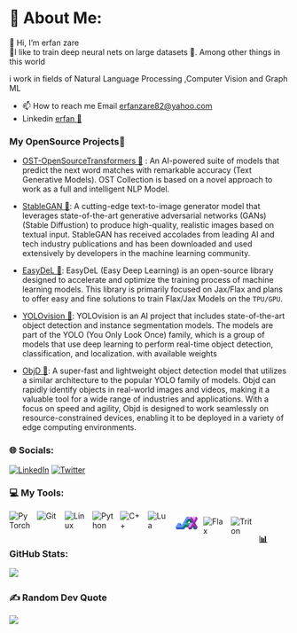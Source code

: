 # 💫 About Me:

👋 Hi, I’m erfan zare<br>👀I like to train deep neural nets on large datasets 🧠. Among other things in this world 

i work in fields of Natural Language Processing ,Computer Vision and Graph ML

- 📫 How to reach me Email erfanzare82@yahoo.com
- Linkedin [erfan 🚀](https://www.linkedin.com/in/erfan-zare-chavoshi-908258239/)

### My OpenSource Projects🧠
   

- [OST-OpenSourceTransformers 🚀](https://github.com/erfanzar/OST-OpenSourceTransformers) : An AI-powered suite of models that predict the next word matches with remarkable accuracy (Text Generative Models). OST Collection is based on a novel approach to work as a full and intelligent NLP Model.

- [StableGAN 🚀](https://github.com/erfanzar/CreativeGAN): A cutting-edge text-to-image generator model that leverages state-of-the-art generative adversarial networks (GANs)(Stable Diffustion) to produce high-quality, realistic images based on textual input. StableGAN has received accolades from leading AI and tech industry publications and has been downloaded and used extensively by developers in the machine learning community.


- [EasyDeL 🚀](https://github.com/erfanzar/EasyDeL): EasyDeL (Easy Deep Learning) is an open-source library designed to accelerate and optimize the training process of machine learning models. This library is primarily focused on Jax/Flax and plans to offer easy and fine solutions to train Flax/Jax Models on the `TPU/GPU`.


- [YOLOvision 🚀](https://github.com/erfanzar/YOLOvision): YOLOvision is an AI project that includes state-of-the-art object detection and instance segmentation models. The models are part of the YOLO (You Only Look Once) family, which is a group of models that use deep learning to perform real-time object detection, classification, and localization. with available weights


- [ObjD 🚀](https://github.com/erfanzar/ObjD): A super-fast and lightweight object detection model that utilizes a similar architecture to the popular YOLO family of models. Objd can rapidly identify objects in real-world images and videos, making it a valuable tool for a wide range of industries and applications. With a focus on speed and agility, Objd is designed to work seamlessly on resource-constrained devices, enabling it to be deployed in a variety of edge computing environments.




### 🌐 Socials:
[![LinkedIn](https://img.shields.io/badge/LinkedIn-%230077B5.svg?logo=linkedin&logoColor=white)](https://linkedin.com/in/https://www.linkedin.com/in/erfan-zare-chavoshi-908258239/) [![Twitter](https://img.shields.io/badge/Twitter-%231DA1F2.svg?logo=Twitter&logoColor=white)](https://twitter.com/https://twitter.com/Erfun07324313) 

### 💻 My Tools:

<img align="left" alt="PyTorch" width="40px" style="padding-right:10px;" src="https://cdn.jsdelivr.net/gh/devicons/devicon/icons/pytorch/pytorch-original.svg" />
<img align="left" alt="Git" width="40px" style="padding-right:10px;" src="https://cdn.jsdelivr.net/gh/devicons/devicon/icons/git/git-original.svg" />
<img align="left" alt="Linux" width="40px" style="padding-right:10px;" src="https://cdn.jsdelivr.net/gh/devicons/devicon/icons/linux/linux-original.svg" />
<img align="left" alt="Python" width="40px" style="padding-right:10px;" src="https://cdn.jsdelivr.net/gh/devicons/devicon/icons/python/python-original.svg" />
<img align="left" alt="C++" width="40px" style="padding-right:10px;" src="https://cdn.jsdelivr.net/gh/devicons/devicon/icons/cplusplus/cplusplus-line.svg" />
<img align="left" alt="Lua" width="40px" style="padding-right:10px;" src="https://cdn.jsdelivr.net/gh/devicons/devicon/icons/lua/lua-plain-wordmark.svg" />
<img align="left" alt="Jax" width="40px" style="padding-right:10px; padding-top:10px;" src="https://raw.githubusercontent.com/google/jax/366a16f8ba59fe1ab59acede7efd160174134e01/images/jax_logo.svg" />
<img align="left" alt="Flax" width="40px" style="padding-right:10px; padding-top:10px;" src="https://raw.githubusercontent.com/google/flax/bec1c80dd86bfc5b76a81410b7ed4d340e41af49/images/flax_logo.svg" />
<img align="left" alt="Triton" width="40px" style="padding-right:10px; padding-top:10px;" 
 src="https://camo.githubusercontent.com/d30790fb651e2aec76b1875851248120292678e4d390c8126868781d6836a64f/68747470733a2f2f63646e2e6f70656e61692e636f6d2f747269746f6e2f6173736574732f747269746f6e2d6c6f676f2e706e67" />
<br />

### 📊 GitHub Stats:
![](https://github-readme-stats.vercel.app/api?username=erfanzar&theme=radical&hide_border=true&include_all_commits=true&count_private=true)<br/>



### ✍️ Random Dev Quote
![](https://quotes-github-readme.vercel.app/api?type=horizontal&theme=tokyonight)

